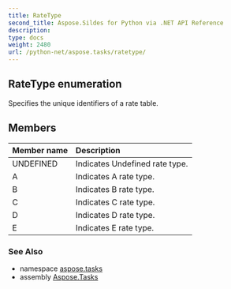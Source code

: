 ```yaml
---
title: RateType
second_title: Aspose.Sildes for Python via .NET API Reference
description: 
type: docs
weight: 2480
url: /python-net/aspose.tasks/ratetype/
---
```


## RateType enumeration

Specifies the unique identifiers of a rate table.

## Members
| Member name | Description |
| :- | :- |
|UNDEFINED|Indicates Undefined rate type.|
|A|Indicates A rate type.|
|B|Indicates B rate type.|
|C|Indicates C rate type.|
|D|Indicates D rate type.|
|E|Indicates E rate type.|

### See Also

* namespace [aspose.tasks](/tasks/python-net/aspose.tasks/)
* assembly [Aspose.Tasks](/tasks/python-net/)

